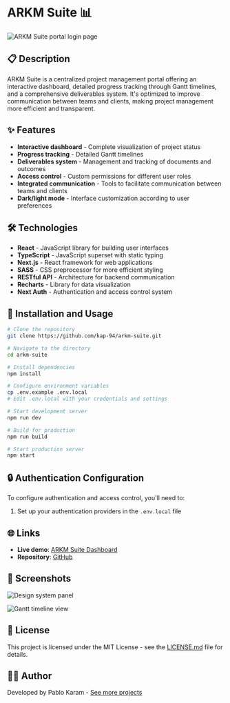 # ARKM Suite 📊

![ARKM Suite portal login page](./public/images/portfolio/arkm-timeline-dark.png)

## 📋 Description

ARKM Suite is a centralized project management portal offering an interactive dashboard, detailed progress tracking through Gantt timelines, and a comprehensive deliverables system. It's optimized to improve communication between teams and clients, making project management more efficient and transparent.

## ✨ Features

- **Interactive dashboard** - Complete visualization of project status
- **Progress tracking** - Detailed Gantt timelines
- **Deliverables system** - Management and tracking of documents and outcomes
- **Access control** - Custom permissions for different user roles
- **Integrated communication** - Tools to facilitate communication between teams and clients
- **Dark/light mode** - Interface customization according to user preferences

## 🛠️ Technologies

- **React** - JavaScript library for building user interfaces
- **TypeScript** - JavaScript superset with static typing
- **Next.js** - React framework for web applications
- **SASS** - CSS preprocessor for more efficient styling
- **RESTful API** - Architecture for backend communication
- **Recharts** - Library for data visualization
- **Next Auth** - Authentication and access control system

## 🚀 Installation and Usage

```bash
# Clone the repository
git clone https://github.com/kap-94/arkm-suite.git

# Navigate to the directory
cd arkm-suite

# Install dependencies
npm install

# Configure environment variables
cp .env.example .env.local
# Edit .env.local with your credentials and settings

# Start development server
npm run dev

# Build for production
npm run build

# Start production server
npm start
```

## 🔒 Authentication Configuration

To configure authentication and access control, you'll need to:

1. Set up your authentication providers in the `.env.local` file

## 🌐 Links

- **Live demo**: [ARKM Suite Dashboard](https://arkm-suite.vercel.app/en/dashboard)
- **Repository**: [GitHub](https://github.com/kap-94/arkm-suite)

## 📸 Screenshots

![Design system panel](/public/images/portfolio/arkm-design-system.png)

![Gantt timeline view](/public/images/portfolio/arkm-signin.png)

## 📝 License

This project is licensed under the MIT License - see the [LICENSE.md](LICENSE.md) file for details.

## 👨‍💻 Author

Developed by Pablo Karam - [See more projects](https://www.pablokaram.com)
